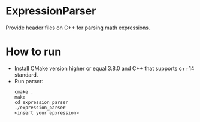 # ExpressionParser
Provide header files on C++ for parsing math expressions.

# How to run

* Install CMake version higher or equal 3.8.0 and C++ that supports c++14 standard.
* Run parser:
  ```
  cmake .
  make
  cd expression_parser
  ./expression_parser
  <insert your epxression>
  ```